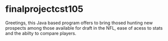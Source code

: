 # finalprojectcst105

Greetings, this Java based program offers to bring thosed hunting new prospects among those available for draft in the NFL, ease of acess to stats and the abilty to compare players.
